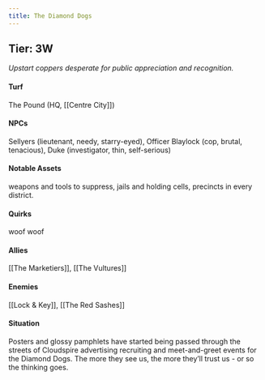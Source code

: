 ```yaml
---
title: The Diamond Dogs
---
```


## Tier: 3W
*Upstart coppers desperate for public appreciation and recognition.*

#### **Turf**
The Pound (HQ, [[Centre City]])

#### **NPCs**
Sellyers (lieutenant, needy, starry-eyed), Officer Blaylock (cop, brutal, tenacious), Duke (investigator, thin, self-serious)

#### **Notable Assets**
weapons and tools to suppress, jails and holding cells, precincts in every district.

#### **Quirks**
woof woof 

#### **Allies**
[[The Marketiers]], [[The Vultures]]

#### **Enemies**
[[Lock & Key]], [[The Red Sashes]]

#### **Situation**
Posters and glossy pamphlets have started being passed through the streets of Cloudspire advertising recruiting and meet-and-greet events for the Diamond Dogs. The more they see us, the more they’ll trust us - or so the thinking goes.